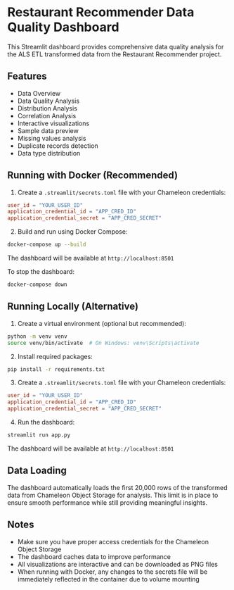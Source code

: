# Restaurant Recommender Data Quality Dashboard

This Streamlit dashboard provides comprehensive data quality analysis for the ALS ETL transformed data from the Restaurant Recommender project.

## Features

- Data Overview
- Data Quality Analysis
- Distribution Analysis
- Correlation Analysis
- Interactive visualizations
- Sample data preview
- Missing values analysis
- Duplicate records detection
- Data type distribution

## Running with Docker (Recommended)

1. Create a `.streamlit/secrets.toml` file with your Chameleon credentials:

```toml
user_id = "YOUR_USER_ID"
application_credential_id = "APP_CRED_ID"
application_credential_secret = "APP_CRED_SECRET"
```

2. Build and run using Docker Compose:

```bash
docker-compose up --build
```

The dashboard will be available at `http://localhost:8501`

To stop the dashboard:

```bash
docker-compose down
```

## Running Locally (Alternative)

1. Create a virtual environment (optional but recommended):

```bash
python -m venv venv
source venv/bin/activate  # On Windows: venv\Scripts\activate
```

2. Install required packages:

```bash
pip install -r requirements.txt
```

3. Create a `.streamlit/secrets.toml` file with your Chameleon credentials:

```toml
user_id = "YOUR_USER_ID"
application_credential_id = "APP_CRED_ID"
application_credential_secret = "APP_CRED_SECRET"
```

4. Run the dashboard:

```bash
streamlit run app.py
```

The dashboard will be available at `http://localhost:8501`

## Data Loading

The dashboard automatically loads the first 20,000 rows of the transformed data from Chameleon Object Storage for analysis. This limit is in place to ensure smooth performance while still providing meaningful insights.

## Notes

- Make sure you have proper access credentials for the Chameleon Object Storage
- The dashboard caches data to improve performance
- All visualizations are interactive and can be downloaded as PNG files
- When running with Docker, any changes to the secrets file will be immediately reflected in the container due to volume mounting
